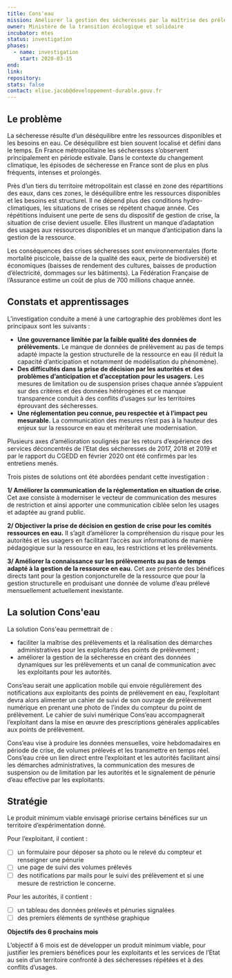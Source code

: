 ```yaml
---
title: Cons'eau
mission: Améliorer la gestion des sécheresses par la maîtrise des prélèvements 
owner: Ministère de la transition écologique et solidaire
incubator: mtes
status: investigation
phases:
  - name: investigation
    start: 2020-03-15
end:
link:
repository:
stats: false
contact: elise.jacob@developpement-durable.gouv.fr
---
```


## Le problème

La sécheresse résulte d’un déséquilibre entre les ressources disponibles et les besoins en eau. Ce déséquilibre est bien souvent localisé et défini dans le temps. En France métropolitaine les sécheresses s’observent principalement en période estivale. Dans le contexte du changement climatique, les épisodes de sécheresse en France sont de plus en plus fréquents, intenses et prolongés. 

Près d’un tiers du territoire métropolitain est classé en zone des répartitions des eaux, dans ces zones, le déséquilibre entre les ressources disponibles et les besoins est structurel. Il ne dépend plus des conditions hydro-climatiques, les situations de crises se répètent chaque année. Ces répétitions induisent une perte de sens du dispositif de gestion de crise, la situation de crise devient usuelle. Elles illustrent un manque d’adaptation des usages aux ressources disponibles et un manque d’anticipation dans la gestion de la ressource.
 
Les conséquences des crises sécheresses sont environnementales (forte mortalité piscicole, baisse de la qualité des eaux, perte de biodiversité) et économiques (baisses de rendement des cultures, baisses de production d’électricité, dommages sur les bâtiments). La Fédération Française de l’Assurance estime un coût de plus de 700 millions chaque année. 

## Constats et apprentissages

L’investigation conduite a mené à une cartographie des problèmes dont les principaux sont les suivants : 
- **Une gouvernance limitée par la faible qualité des données de prélèvements.** Le manque de données de prélèvement au pas de temps adapté impacte la gestion structurelle de la ressource en eau (il réduit la capacité d’anticipation et notamment de modélisation du phénomène). 
- **Des difficultés dans la prise de décision par les autorités et des problèmes d’anticipation et d’acceptation pour les usagers.** Les mesures de limitation ou de suspension prises chaque année s’appuient sur des critères et des données hétérogènes et ce manque transparence conduit à des conflits d’usages sur les territoires éprouvant des sécheresses.
- **Une réglementation peu connue, peu respectée et à l’impact peu mesurable.** La communication des mesures n’est pas à la hauteur des enjeux sur la ressource en eau et mériterait une modernisation.

Plusieurs axes d’amélioration soulignés par les retours d’expérience des services déconcentrés de l’Etat des sécheresses de 2017, 2018 et 2019 et par le rapport du CGEDD en février 2020 ont été confirmés par les entretiens menés. 

Trois pistes de solutions ont été abordées pendant cette investigation : 

**1/ Améliorer la communication de la réglementation en situation de crise.** 
Cet axe consiste à moderniser le vecteur de communication des mesures de restriction et ainsi apporter une communication ciblée selon les usages et adaptée au grand public. 

**2/ Objectiver la prise de décision en gestion de crise pour les comités ressources en eau.** 
Il s’agit d’améliorer la compréhension du risque pour les autorités et les usagers en facilitant l’accès aux informations de manière pédagogique sur la ressource en eau, les restrictions et les prélèvements. 

**3/ Améliorer la connaissance sur les prélèvements au pas de temps adapté à la gestion de la ressource en eau.** 
Cet axe présente des bénéfices directs tant pour la gestion conjoncturelle de la ressource que pour la gestion structurelle en produisant une donnée de volume d’eau prélevé mensuellement actuellement inexistante. 

## La solution Cons'eau

La solution Cons'eau permettrait de : 
- faciliter la maîtrise des prélèvements et la réalisation des démarches administratives pour les exploitants des points de prélèvement ;
- améliorer la gestion de la sécheresse en créant des données dynamiques sur les prélèvements et un canal de communication avec les exploitants pour les autorités.

Cons’eau serait une application mobile qui envoie régulièrement des notifications aux exploitants des points de prélèvement en eau, l’exploitant devra alors alimenter un cahier de suivi de son ouvrage de prélèvement numérique en prenant une photo de l’index du compteur du point de prélèvement. Le cahier de suivi numérique Cons’eau accompagnerait l’exploitant dans la mise en œuvre des prescriptions générales applicables aux points de prélèvement. 

Cons’eau vise à produire les données mensuelles, voire hebdomadaires en période de crise, de volumes prélevés et les transmettre en temps réel. 
Cons’eau crée un lien direct entre l’exploitant et les autorités facilitant ainsi les démarches administratives, la communication des mesures de suspension ou de limitation par les autorités et le signalement de pénurie d’eau effective par les exploitants. 

## Stratégie

Le produit minimum viable envisagé priorise certains bénéfices sur un territoire d’expérimentation donné.

Pour l’exploitant, il contient :
- [ ] un formulaire pour déposer sa photo ou le relevé du compteur et renseigner une pénurie
- [ ] une page de suivi des volumes prélevés
- [ ] des notifications par mails pour le suivi des prélèvement et si une mesure de restriction le concerne.

Pour les autorités, il contient : 
- [ ] un tableau des données prélevés et pénuries signalées
- [ ] des premiers éléments de synthèse graphique

**Objectifs des 6 prochains mois** 

L’objectif à 6 mois est de développer un produit minimum viable, pour justifier les premiers bénéfices pour les exploitants et les services de l’Etat au sein d’un territoire confronté à des sécheresses répétées et à des conflits d’usages.



